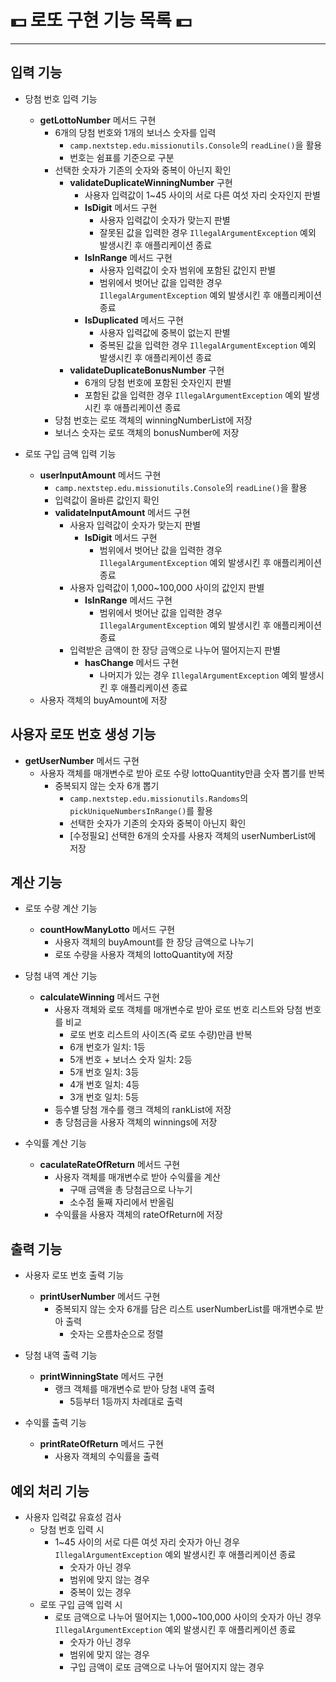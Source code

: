# 💵 로또 구현 기능 목록 💵
***

## 입력 기능
- 당첨 번호 입력 기능
  - **getLottoNumber** 메서드 구현
    - 6개의 당첨 번호와 1개의 보너스 숫자를 입력
      - `camp.nextstep.edu.missionutils.Console`의 `readLine()`을 활용
      - 번호는 쉼표를 기준으로 구분
    - 선택한 숫자가 기존의 숫자와 중복이 아닌지 확인
      - **validateDuplicateWinningNumber** 구현
        - 사용자 입력값이 1~45 사이의 서로 다른 여섯 자리 숫자인지 판별
        - **IsDigit** 메서드 구현
          - 사용자 입력값이 숫자가 맞는지 판별
          - 잘못된 값을 입력한 경우 `IllegalArgumentException` 예외 발생시킨 후 애플리케이션 종료
        - **IsInRange** 메서드 구현
          - 사용자 입력값이 숫자 범위에 포함된 값인지 판별
          - 범위에서 벗어난 값을 입력한 경우 `IllegalArgumentException` 예외 발생시킨 후 애플리케이션 종료
        - **IsDuplicated** 메서드 구현
          - 사용자 입력값에 중복이 없는지 판별
          - 중복된 값을 입력한 경우 `IllegalArgumentException` 예외 발생시킨 후 애플리케이션 종료
      - **validateDuplicateBonusNumber** 구현
        - 6개의 당첨 번호에 포함된 숫자인지 판별
        - 포함된 값을 입력한 경우 `IllegalArgumentException` 예외 발생시킨 후 애플리케이션 종료
    - 당첨 번호는 로또 객체의 winningNumberList에 저장
    - 보너스 숫자는 로또 객체의 bonusNumber에 저장

- 로또 구입 금액 입력 기능
  - **userInputAmount** 메서드 구현
    - `camp.nextstep.edu.missionutils.Console`의 `readLine()`을 활용
    - 입력값이 올바른 값인지 확인
    - **validateInputAmount** 메서드 구현
      - 사용자 입력값이 숫자가 맞는지 판별
        - **IsDigit** 메서드 구현
          - 범위에서 벗어난 값을 입력한 경우 `IllegalArgumentException` 예외 발생시킨 후 애플리케이션 종료
      - 사용자 입력값이 1,000~100,000 사이의 값인지 판별
        - **IsInRange** 메서드 구현
          - 범위에서 벗어난 값을 입력한 경우 `IllegalArgumentException` 예외 발생시킨 후 애플리케이션 종료
      - 입력받은 금액이 한 장당 금액으로 나누어 떨어지는지 판별
        - **hasChange** 메서드 구현
          - 나머지가 있는 경우 `IllegalArgumentException` 예외 발생시킨 후 애플리케이션 종료
  - 사용자 객체의 buyAmount에 저장

## 사용자 로또 번호 생성 기능
- **getUserNumber** 메서드 구현
  - 사용자 객체를 매개변수로 받아 로또 수량 lottoQuantity만큼 숫자 뽑기를 반복 
    - 중복되지 않는 숫자 6개 뽑기
      - `camp.nextstep.edu.missionutils.Randoms`의 `pickUniqueNumbersInRange()`를 활용
      - 선택한 숫자가 기존의 숫자와 중복이 아닌지 확인
      - [수정필요] 선택한 6개의 숫자를 사용자 객체의 userNumberList에 저장

## 계산 기능
- 로또 수량 계산 기능
  - **countHowManyLotto** 메서드 구현
    - 사용자 객체의 buyAmount를 한 장당 금액으로 나누기
    - 로또 수량을 사용자 객체의 lottoQuantity에 저장

- 당첨 내역 계산 기능
  - **calculateWinning** 메서드 구현
    - 사용자 객체와 로또 객체를 매개변수로 받아 로또 번호 리스트와 당첨 번호를 비교
      - 로또 번호 리스트의 사이즈(즉 로또 수량)만큼 반복
      - 6개 번호가 일치: 1등
      - 5개 번호 + 보너스 숫자 일치: 2등
      - 5개 번호 일치: 3등
      - 4개 번호 일치: 4등
      - 3개 번호 일치: 5등
    - 등수별 당첨 개수를 랭크 객체의 rankList에 저장
    - 총 당첨금을 사용자 객체의 winnings에 저장

- 수익률 계산 기능
  - **caculateRateOfReturn** 메서드 구현
    - 사용자 객체를 매개변수로 받아 수익률을 계산
      - 구매 금액을 총 당첨금으로 나누기
      - 소수점 둘째 자리에서 반올림
    - 수익률을 사용자 객체의 rateOfReturn에 저장

## 출력 기능
- 사용자 로또 번호 출력 기능
  - **printUserNumber** 메서드 구현
    - 중복되지 않는 숫자 6개를 담은 리스트 userNumberList를 매개변수로 받아 출력
      - 숫자는 오름차순으로 정렬

- 당첨 내역 출력 기능
  - **printWinningState** 메서드 구현
    - 랭크 객체를 매개변수로 받아 당첨 내역 출력
      - 5등부터 1등까지 차례대로 출력 

- 수익률 출력 기능
  - **printRateOfReturn** 메서드 구현
    - 사용자 객체의 수익률을 출력

## 예외 처리 기능
- 사용자 입력값 유효성 검사
  - 당첨 번호 입력 시
    - 1~45 사이의 서로 다른 여섯 자리 숫자가 아닌 경우 `IllegalArgumentException` 예외 발생시킨 후 애플리케이션 종료
      - 숫자가 아닌 경우
      - 범위에 맞지 않는 경우
      - 중복이 있는 경우
  - 로또 구입 금액 입력 시
    - 로또 금액으로 나누어 떨어지는 1,000~100,000 사이의 숫자가 아닌 경우 `IllegalArgumentException` 예외 발생시킨 후 애플리케이션 종료
      - 숫자가 아닌 경우
      - 범위에 맞지 않는 경우
      - 구입 금액이 로또 금액으로 나누어 떨어지지 않는 경우